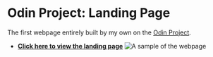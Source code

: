 # Odin Project: Landing Page
The first webpage entirely built by my own on the [Odin Project](https://www.theodinproject.com/lessons/foundations-landing-page).


- **[Click here to view the landing page](https://lu1zluna.github.io/odin-landing-page/)**
![A sample of the webpage](https://prnt.sc/0kiE3sysm9h2 "A sample of the webpage")
